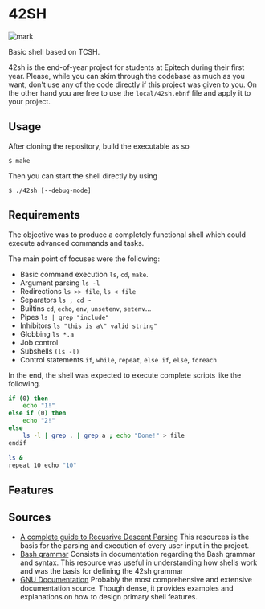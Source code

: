# 42SH

![mark](https://i.imgur.com/BpH0HnO.png)

Basic shell based on TCSH.

42sh is the end-of-year project for students at Epitech during their first year. Please, while you can skim through the codebase as much as you want, don't use any of the code directly if this project was given to you. On the other hand you are free to use the `local/42sh.ebnf` file and apply it to your project.

## Usage

After cloning the repository, build the executable as so
```
$ make
```
Then you can start the shell directly by using
```
$ ./42sh [--debug-mode]
```

## Requirements

The objective was to produce a completely functional shell which could execute advanced commands and tasks.

The main point of focuses were the following:

- Basic command execution `ls`, `cd`, `make`.
- Argument parsing `ls -l`
- Redirections `ls >> file`, `ls < file`
- Separators `ls ; cd ~`
- Builtins `cd`, `echo`, `env`, `unsetenv`, `setenv`...
- Pipes `ls | grep "include"`
- Inhibitors `ls "this is a\" valid string"`
- Globbing `ls *.a`
- Job control
- Subshells `(ls -l)`
- Control statements `if`, `while`, `repeat`, `else if`, `else`, `foreach`

In the end, the shell was expected to execute complete scripts like the following.
```sh
if (0) then
    echo "1!"
else if (0) then
    echo "2!"
else
    ls -l | grep . | grep a ; echo "Done!" > file
endif

ls &
repeat 10 echo "10"
```

## Features



## Sources

- [A complete guide to Recusrive Descent Parsing](https://craftinginterpreters.com/scanning.html)
  This resources is the basis for the parsing and execution of every user input in the project.
- [Bash grammar](https://pubs.opengroup.org/onlinepubs/9699919799.2016edition/utilities/V3_chap02.html#tag_18_10)
  Consists in documentation regarding the Bash grammar and syntax. This resource was useful in understanding how shells work and was the basis for defining the 42sh   grammar
- [GNU Documentation](https://www.gnu.org/software/libc/manual/html_node/index.html)
  Probably the most comprehensive and extensive documentation source. Though dense, it provides examples and explanations on how to design primary shell features.
